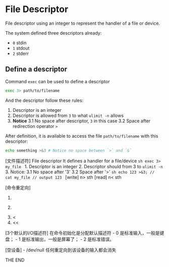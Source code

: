 # File Descriptor

File descriptor using an integer to represent the handler of a file or device.

The system defined three descriptors already:

- `0` stdin
- `1` stdout
- `2` stderr

## Define a descriptor

Command `exec` can be used to define a descriptor

```bash
exec 3> path/to/filename
```

And the descriptor follow these rules:

1. Descriptor is an integer
2. Descriptor is allowed from `3` to what `ulimit -n` allows
3. **Notice**
    3.1 No space after descriptor, `3` in this case
    3.2 Space after redirection operator `>`

After definition, it is available to access the file `path/to/filename` with this descriptor:

```bash
echo something >&3 # Notice no space between `>` and `&`
```

[文件描述符] File descriptor
    It defines a handler for a file/device
    ```sh
    exec 3> my_file
    ```
    1. Descriptor is an integer
    2. Descriptor should from 3 to `ulimit -n`
    3. Notice:
        3.1 No space after '3'
        3.2 Space after '>'
    ```sh
    echo 123 >&3; // 
    cat my_file // output 123
    ```
    [write]
        n> sth
    [read]
        n< sth


[命令重定向]
1. >
2. >>
3. <
4. <<


[3个默认的I/O描述符]
    在命令初始化是分配默认描述符
    - 0 是标准输入，一般是键盘；
    - 1 是标准输出，一般是屏幕了；
    - 2 是标准错误。

[空设备]
    - /dev/null
    任何重定向到该设备的输入都会消失

THE END